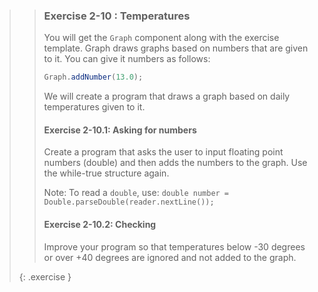 <!-- WAS 2-2 -->
>>### Exercise 2-10 : Temperatures
>>
>>You will get the `Graph` component along with the exercise template. Graph draws graphs based on numbers that are given to it. You can give it numbers as follows:
>>
>>```java
>>Graph.addNumber(13.0);
>>```
>>
>>We will create a program that draws a graph based on daily temperatures given to it.
>>
>>#### Exercise 2-10.1: Asking for numbers
>>
>>Create a program that asks the user to input floating point numbers (double) and then adds the numbers to the graph. Use the while-true structure again.
>>
>>Note: To read a `double`, use: `double number = Double.parseDouble(reader.nextLine());`
>>
>>#### Exercise 2-10.2: Checking
>>
>>Improve your program so that temperatures below -30 degrees or over +40 degrees are ignored and not added to the graph.
>>
>{: .exercise }